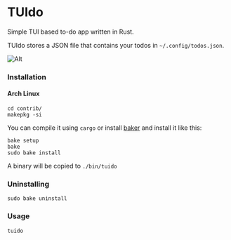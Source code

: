 # TUIdo

Simple TUI based to-do app written in Rust.

TUIdo stores a JSON file that contains your todos in `~/.config/todos.json`.

![Alt](https://media.discordapp.net/attachments/985433521084563486/997110251226681405/unknown.png)

### Installation

#### Arch Linux

```
cd contrib/
makepkg -si
```

You can compile it using `cargo` or install [baker](https://github.com/rv178/baker) and install it like this:

```
bake setup
bake
sudo bake install
```

A binary will be copied to `./bin/tuido`

### Uninstalling

```
sudo bake uninstall
```

### Usage

```
tuido
```
